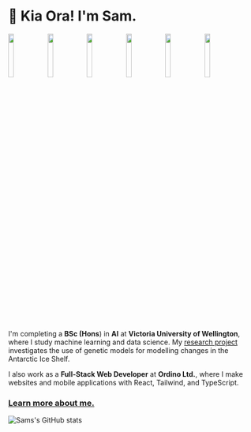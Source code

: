 # 👋 Kia Ora! I'm Sam.

<img src="https://github.com/sam-mata/sam-mata/assets/49130157/d85d8747-5203-4b00-ac6d-f59f1118d396" width="15%"></img> <img src="https://github.com/sam-mata/sam-mata/assets/49130157/8e0f37d5-a660-4f8a-95c5-1e50c6e07370" width="15%"></img> <img src="https://github.com/sam-mata/sam-mata/assets/49130157/1b3cbd38-1360-42dc-b3a7-463e0a1014c5" width="15%"></img> <img src="https://github.com/sam-mata/sam-mata/assets/49130157/2c83bf0d-026c-4a84-ba46-aee638521f01" width="15%"></img> <img src="https://github.com/sam-mata/sam-mata/assets/49130157/645f1993-fbbb-4ab6-9ca7-cb1f9dc49820" width="15%"></img> <img src="https://github.com/sam-mata/sam-mata/assets/49130157/b928574b-6ed0-4fb9-8034-78881ca31145" width="15%"></img> 

I'm completing a **BSc (Hons**) in **AI** at **Victoria University of Wellington**, where I study machine learning and data science. My [research project](https://github.com/sam-mata/antarctic-genetic-modelling) investigates the use of genetic models for modelling changes in the Antarctic Ice Shelf.

I also work as a **Full-Stack Web Developer** at **Ordino Ltd.**, where I make websites and mobile applications with React, Tailwind, and TypeScript.

### [Learn more about me.](https://www.sammata.nz/)

![Sams's GitHub stats](https://github-readme-stats.vercel.app/api?username=sam-mata&theme=transparent&show_icons=true)
